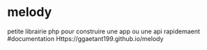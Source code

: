 # melody
petite librairie php pour construire une app ou une api rapidemaent
#documentation
Https://ggaetant199.github.io/melody
